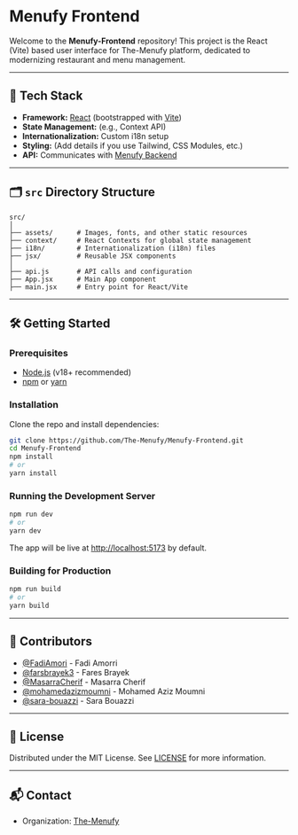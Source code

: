 # Menufy Frontend

Welcome to the **Menufy-Frontend** repository! This project is the React (Vite) based user interface for The-Menufy platform, dedicated to modernizing restaurant and menu management.

---

## 🚀 Tech Stack

- **Framework:** [React](https://react.dev/) (bootstrapped with [Vite](https://vitejs.dev/))
- **State Management:** (e.g., Context API)
- **Internationalization:** Custom i18n setup
- **Styling:** (Add details if you use Tailwind, CSS Modules, etc.)
- **API:** Communicates with [Menufy Backend](https://github.com/The-Menufy/Menufy-Backend)

---

## 🗂️ `src` Directory Structure

```
src/
│
├── assets/      # Images, fonts, and other static resources
├── context/     # React Contexts for global state management
├── i18n/        # Internationalization (i18n) files
├── jsx/         # Reusable JSX components
│
├── api.js       # API calls and configuration
├── App.jsx      # Main App component
├── main.jsx     # Entry point for React/Vite
```

---

## 🛠️ Getting Started

### Prerequisites

- [Node.js](https://nodejs.org/) (v18+ recommended)
- [npm](https://www.npmjs.com/) or [yarn](https://yarnpkg.com/)

### Installation

Clone the repo and install dependencies:

```bash
git clone https://github.com/The-Menufy/Menufy-Frontend.git
cd Menufy-Frontend
npm install
# or
yarn install
```

### Running the Development Server

```bash
npm run dev
# or
yarn dev
```

The app will be live at [http://localhost:5173](http://localhost:5173) by default.

### Building for Production

```bash
npm run build
# or
yarn build
```

---

## 🤝 Contributors

- [@FadiAmori](https://github.com/FadiAmori) - Fadi Amorri  
- [@farsbrayek3](https://github.com/farsbrayek3) - Fares Brayek  
- [@MasarraCherif](https://github.com/MasarraCherif) - Masarra Cherif  
- [@mohamedazizmoumni](https://github.com/mohamedazizmoumni) - Mohamed Aziz Moumni  
- [@sara-bouazzi](https://github.com/sara-bouazzi) - Sara Bouazzi  

---

## 📄 License

Distributed under the MIT License. See [LICENSE](LICENSE) for more information.

---

## 📬 Contact

- Organization: [The-Menufy](https://github.com/The-Menufy)
